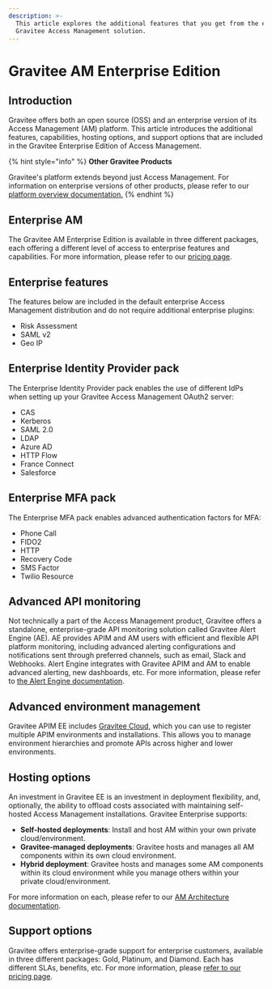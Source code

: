 ```yaml
---
description: >-
  This article explores the additional features that you get from the enterprise
  Gravitee Access Management solution.
---
```


# Gravitee AM Enterprise Edition

## Introduction <a href="#introduction" id="introduction"></a>

Gravitee offers both an open source (OSS) and an enterprise version of its Access Management (AM) platform. This article introduces the additional features, capabilities, hosting options, and support options that are included in the Gravitee Enterprise Edition of Access Management.​

{% hint style="info" %}
**Other Gravitee Products**

Gravitee's platform extends beyond just Access Management. For information on enterprise versions of other products, please refer to our [platform overview documentation.](https://documentation.gravitee.io/platform-overview/gravitee-essentials/gravitee-offerings-ce-vs-ee)
{% endhint %}

## Enterprise AM <a href="#gravitee-community-edition-api-management-vs-gravitee-enterprise-edition-api-management" id="gravitee-community-edition-api-management-vs-gravitee-enterprise-edition-api-management"></a>

The Gravitee AM Enterprise Edition is available in three different packages, each offering a different level of access to enterprise features and capabilities. For more information, please refer to our [pricing page](https://www.gravitee.io/pricing).

## Enterprise features <a href="#enterprise-features" id="enterprise-features"></a>

The features below are included in the default enterprise Access Management distribution and do not require additional enterprise plugins:

* Risk Assessment
* SAML v2
* Geo IP

## Enterprise Identity Provider pack <a href="#enterprise-policy-pack" id="enterprise-policy-pack"></a>

The Enterprise Identity Provider pack enables the use of different IdPs when setting up your Gravitee Access Management OAuth2 server:

* CAS
* Kerberos
* SAML 2.0
* LDAP
* Azure AD
* HTTP Flow
* France Connect
* Salesforce

## Enterprise MFA pack

The Enterprise MFA pack enables advanced authentication factors for MFA:

* Phone Call
* FIDO2
* HTTP
* Recovery Code
* SMS Factor
* Twilio Resource

## Advanced API monitoring <a href="#advanced-api-monitoring" id="advanced-api-monitoring"></a>

Not technically a part of the Access Management product, Gravitee offers a standalone, enterprise-grade API monitoring solution called Gravitee Alert Engine (AE). AE provides APIM and AM users with efficient and flexible API platform monitoring, including advanced alerting configurations and notifications sent through preferred channels, such as email, Slack and Webhooks. Alert Engine integrates with Gravitee APIM and AM to enable advanced alerting, new dashboards, etc. For more information, please refer to [the Alert Engine documentation](https://documentation.gravitee.io/ae/overview/introduction-to-gravitee-alert-engine).

## Advanced environment management

Gravitee APIM EE includes [Gravitee Cloud](https://documentation.gravitee.io/gravitee-cloud), which you can use to register multiple APIM environments and installations. This allows you to manage environment hierarchies and promote APIs across higher and lower environments.&#x20;

## Hosting options

An investment in Gravitee EE is an investment in deployment flexibility, and, optionally, the ability to offload costs associated with maintaining self-hosted Access Management installations. Gravitee Enterprise supports:

* **Self-hosted deployments**: Install and host AM within your own private cloud/environment.
* **Gravitee-managed deployments**: Gravitee hosts and manages all AM components within its own cloud environment.
* **Hybrid deployment**: Gravitee hosts and manages some AM components within its cloud environment while you manage others within your private cloud/environment.

For more information on each, please refer to our [AM Architecture documentation](am-architecture.md).&#x20;

## Support options

Gravitee offers enterprise-grade support for enterprise customers, available in three different packages: Gold, Platinum, and Diamond. Each has different SLAs, benefits, etc. For more information, please [refer to our pricing page](https://www.gravitee.io/pricing).
